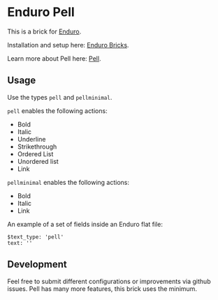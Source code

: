 # Enduro Pell

This is a brick for [Enduro](https://www.endurojs.com/).

Installation and setup here: [Enduro Bricks](https://www.endurojs.com/docs/enduro-bricks).

Learn more about Pell here: [Pell](https://github.com/jaredreich/pell).

## Usage
Use the types `pell` and `pellminimal`.

`pell` enables the following actions:
- Bold
- Italic
- Underline
- Strikethrough
- Ordered List
- Unordered list
- Link

`pellminimal` enables the following actions:
- Bold
- Italic
- Link

An example of a set of fields inside an Enduro flat file:

```
$text_type: 'pell'
text: ''
```

## Development
Feel free to submit different configurations or improvements via github issues. Pell has many more features, this brick uses the minimum.
